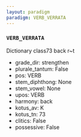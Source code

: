 ```yaml
---
layout: paradigm
paradigm: VERB_VERRATA
---
```

### ` VERB_VERRATA `

Dictionary class73 back r~t
* grade_dir: strengthen
* plurale_tantum: False
* pos: VERB
* stem_diphthong: None
* stem_vowel: None
* upos: VERB
* harmony: back
* kotus_av: K
* kotus_tn: 73
* clitics: False
* possessive: False
